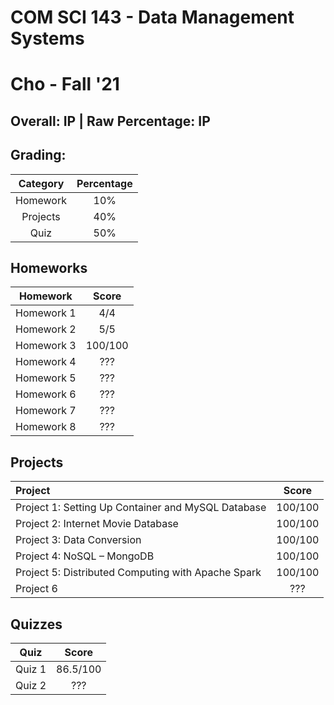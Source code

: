 # COM SCI 143 - Data Management Systems

# Cho - Fall '21

## Overall: IP | Raw Percentage: IP

## Grading:

| Category | Percentage |
| :------: | :--------: |
| Homework |    10%     |
| Projects |    40%     |
|   Quiz   |    50%     |

## Homeworks

|  Homework  |  Score  |
| :--------: | :-----: |
| Homework 1 |   4/4   |
| Homework 2 |   5/5   |
| Homework 3 | 100/100 |
| Homework 4 |   ???   |
| Homework 5 |   ???   |
| Homework 6 |   ???   |
| Homework 7 |   ???   |
| Homework 8 |   ???   |

## Projects

| Project                                            |  Score  |
| :------------------------------------------------- | :-----: |
| Project 1: Setting Up Container and MySQL Database | 100/100 |
| Project 2: Internet Movie Database                 | 100/100 |
| Project 3: Data Conversion                         | 100/100 |
| Project 4: NoSQL – MongoDB                         | 100/100 |
| Project 5: Distributed Computing with Apache Spark | 100/100 |
| Project 6                                          |   ???   |

## Quizzes

|  Quiz  |  Score   |
| :----: | :------: |
| Quiz 1 | 86.5/100 |
| Quiz 2 |   ???    |

